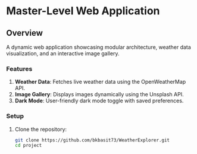 # Master-Level Web Application

## Overview
A dynamic web application showcasing modular architecture, weather data visualization, and an interactive image gallery.

### Features
1. **Weather Data**: Fetches live weather data using the OpenWeatherMap API.
2. **Image Gallery**: Displays images dynamically using the Unsplash API.
3. **Dark Mode**: User-friendly dark mode toggle with saved preferences.

### Setup
1. Clone the repository:
   ```bash
   git clone https://github.com/bkbasit73/WeatherExplorer.git
   cd project
